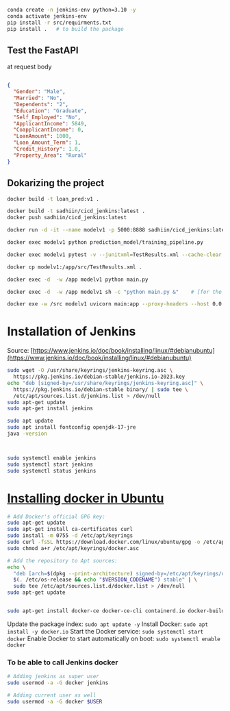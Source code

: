 ```bash
conda create -n jenkins-env python=3.10 -y
conda activate jenkins-env
pip install -r src/requirments.txt
pip install .   # to build the package
```

## Test the FastAPI
at request body
```json

{
  "Gender": "Male",
  "Married": "No",
  "Dependents": "2",
  "Education": "Graduate",
  "Self_Employed": "No",
  "ApplicantIncome": 5849,
  "CoapplicantIncome": 0,
  "LoanAmount": 1000,
  "Loan_Amount_Term": 1,
  "Credit_History": 1.0,
  "Property_Area": "Rural"
}

```

## Dokarizing the project

```bash
docker build -t loan_pred:v1 .

docker build -t sadhiin/cicd_jenkins:latest .
docker push sadhiin/cicd_jenkins:latest

docker run -d -it --name modelv1 -p 5000:8888 sadhiin/cicd_jenkins:latest bash

docker exec modelv1 python prediction_model/training_pipeline.py

docker exec modelv1 pytest -v --junitxml=TestResults.xml --cache-clear

docker cp modelv1:/app/src/TestResults.xml .

docker exec -d  -w /app modelv1 python main.py

docker exec -d  -w /app modelv1 sh -c "python main.py &"    # [for the long running/loop run process]

docker exe -w /src modelv1 uvicorn main:app --proxy-headers --host 0.0.0.0 --post 8888
```


# Installation of Jenkins

Source: [https://www.jenkins.io/doc/book/installing/linux/#debianubuntu](https://www.jenkins.io/doc/book/installing/linux/#debianubuntu)
```bash
sudo wget -O /usr/share/keyrings/jenkins-keyring.asc \
  https://pkg.jenkins.io/debian-stable/jenkins.io-2023.key
echo "deb [signed-by=/usr/share/keyrings/jenkins-keyring.asc]" \
  https://pkg.jenkins.io/debian-stable binary/ | sudo tee \
  /etc/apt/sources.list.d/jenkins.list > /dev/null
sudo apt-get update
sudo apt-get install jenkins

sudo apt update
sudo apt install fontconfig openjdk-17-jre
java -version



sudo systemctl enable jenkins
sudo systemctl start jenkins
sudo systemctl status jenkins
```

# [Installing docker in Ubuntu](https://docs.docker.com/engine/install/ubuntu/)

```bash
# Add Docker's official GPG key:
sudo apt-get update
sudo apt-get install ca-certificates curl
sudo install -m 0755 -d /etc/apt/keyrings
sudo curl -fsSL https://download.docker.com/linux/ubuntu/gpg -o /etc/apt/keyrings/docker.asc
sudo chmod a+r /etc/apt/keyrings/docker.asc

# Add the repository to Apt sources:
echo \
  "deb [arch=$(dpkg --print-architecture) signed-by=/etc/apt/keyrings/docker.asc] https://download.docker.com/linux/ubuntu \
  $(. /etc/os-release && echo "$VERSION_CODENAME") stable" | \
  sudo tee /etc/apt/sources.list.d/docker.list > /dev/null
sudo apt-get update


sudo apt-get install docker-ce docker-ce-cli containerd.io docker-buildx-plugin docker-compose-plugin

```
Update the package index: ```sudo apt update -y```
Install Docker: ```sudo apt install -y docker.io```
Start the Docker service: ```sudo systemctl start docker```
Enable Docker to start automatically on boot: ```sudo systemctl enable docker```


### To be able to call Jenkins docker
```bash
# Adding jenkins as super user
sudo usermod -a -G docker jenkins

# Adding current user as well
sudo usermod -a -G docker $USER
```